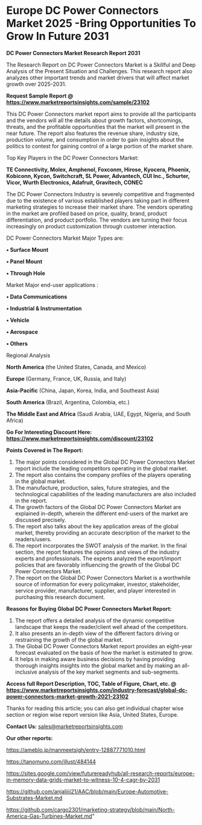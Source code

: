 # Europe DC Power Connectors Market 2025 -Bring Opportunities To Grow In Future 2031

<strong>DC Power Connectors Market Research Report 2031</strong>

The Research Report on DC Power Connectors Market is a Skillful and Deep Analysis of the Present Situation and Challenges. This research report also analyzes other important trends and market drivers that will affect market growth over 2025-2031.

<strong>Request Sample Report @ <a href=https://www.marketreportsinsights.com/sample/23102>https://www.marketreportsinsights.com/sample/23102</a></strong>

This DC Power Connectors market report aims to provide all the participants and the vendors will all the details about growth factors, shortcomings, threats, and the profitable opportunities that the market will present in the near future. The report also features the revenue share, industry size, production volume, and consumption in order to gain insights about the politics to contest for gaining control of a large portion of the market share.

Top Key Players in the DC Power Connectors Market:

<strong>TE Connectivity, Molex, Amphenol, Foxconm, Hirose, Kyocera, Phoenix, Kobiconn, Kycon, Switchcraft, SL Power, Advantech, CUI Inc., Schurter, Vicor, Wurth Electronics, Adafruit, Gravitech, CONEC</strong>

The DC Power Connectors Industry is severely competitive and fragmented due to the existence of various established players taking part in different marketing strategies to increase their market share. The vendors operating in the market are profiled based on price, quality, brand, product differentiation, and product portfolio. The vendors are turning their focus increasingly on product customization through customer interaction.

DC Power Connectors Market Major Types are:

<strong>• Surface Mount

• Panel Mount

• Through Hole</strong>

Market Major end-user applications :

<strong>• Data Communications

• Industrial & Instrumentation

• Vehicle

• Aerospace

• Others</strong>

Regional Analysis

</u><strong><b>North America</b></strong> (the United States, Canada, and Mexico)

<strong><b>Europe </b></strong>(Germany, France, UK, Russia, and Italy)

<strong><b>Asia-Pacific</b></strong> (China, Japan, Korea, India, and Southeast Asia)

<strong><b>South America</b></strong> (Brazil, Argentina, Colombia, etc.)

<strong><b>The Middle East and Africa</b></strong> (Saudi Arabia, UAE, Egypt, Nigeria, and South Africa)

<strong>Go For Interesting Discount Here: <a href=https://www.marketreportsinsights.com/discount/23102>https://www.marketreportsinsights.com/discount/23102</a></strong>

<strong>Points Covered in The Report:</strong>
<ol>
  <li>The major points considered in the Global DC Power Connectors Market report include the leading competitors operating in the global market.</li>
  <li>The report also contains the company profiles of the players operating in the global market.</li>
  <li>The manufacture, production, sales, future strategies, and the technological capabilities of the leading manufacturers are also included in the report.</li>
  <li>The growth factors of the Global DC Power Connectors Market are explained in-depth, wherein the different end-users of the market are discussed precisely.</li>
  <li>The report also talks about the key application areas of the global market, thereby providing an accurate description of the market to the readers/users.</li>
  <li>The report incorporates the SWOT analysis of the market. In the final section, the report features the opinions and views of the industry experts and professionals. The experts analyzed the export/import policies that are favorably influencing the growth of the Global DC Power Connectors Market.</li>
  <li>The report on the Global DC Power Connectors Market is a worthwhile source of information for every policymaker, investor, stakeholder, service provider, manufacturer, supplier, and player interested in purchasing this research document.</li>
</ol>
<strong>Reasons for Buying Global DC Power Connectors Market Report:</strong>

<ol>
  <li>The report offers a detailed analysis of the dynamic competitive landscape that keeps the reader/client well ahead of the competitors.</li>
  <li>It also presents an in-depth view of the different factors driving or restraining the growth of the global market.</li>
  <li>The Global DC Power Connectors Market report provides an eight-year forecast evaluated on the basis of how the market is estimated to grow.</li>
  <li>It helps in making aware business decisions by having providing thorough insights insights into the global market and by making an all-inclusive analysis of the key market segments and sub-segments.</li>
</ol>
<strong>Access full Report Description, TOC, Table of Figure, Chart, etc. @ <a href=https://www.marketreportsinsights.com/industry-forecast/global-dc-power-connectors-market-growth-2021-23102>https://www.marketreportsinsights.com/industry-forecast/global-dc-power-connectors-market-growth-2021-23102</a></strong>


Thanks for reading this article; you can also get individual chapter wise section or region wise report version like Asia, United States, Europe.

<strong>Contact Us:</strong>
sales@marketreportsinsights.com

<strong>Our other reports:</strong>

<a href=https://ameblo.jp/manmeetsigh/entry-12887771010.html>https://ameblo.jp/manmeetsigh/entry-12887771010.html</a>

<a href=https://tanomuno.com/illust/484144>https://tanomuno.com/illust/484144</a>

<a href=https://sites.google.com/view/futurereadyhub/all-research-reports/europe-in-memory-data-grids-market-to-witness-10-4-cagr-by-2031>https://sites.google.com/view/futurereadyhub/all-research-reports/europe-in-memory-data-grids-market-to-witness-10-4-cagr-by-2031</a>

<a href=https://github.com/anjaliiii21/AAC/blob/main/Europe-Automotive-Substrates-Market.md>https://github.com/anjaliiii21/AAC/blob/main/Europe-Automotive-Substrates-Market.md</a>

<a href=https://github.com/cargo2301/marketing-strategy/blob/main/North-America-Gas-Turbines-Market.md>https://github.com/cargo2301/marketing-strategy/blob/main/North-America-Gas-Turbines-Market.md</a>"
